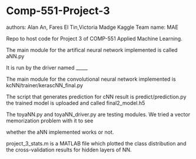 # Comp-551-Project-3
authors: Alan An, Fares El Tin,Victoria Madge 
Kaggle Team name: MAE

Repo to host code for Project 3 of COMP-551 Applied Machine Learning.

The main module for the artifical neural network implemented is called aNN.py

It is run by the driver named _____

The main module for the convolutional neural network implemented is kcNN/trainer/kerascNN_final.py

The script that generates prediction for cNN result is predict/prediction.py the trained model is uploaded and called
final2_model.h5

The toyaNN.py and toyaNN_driver.py are testing modules. We tried a vector memorization problem with it to see

whether the aNN implemented works or not.

project_3_stats.m is a MATLAB file which plotted the class distribution and the cross-validation results for hidden layers of NN.
